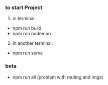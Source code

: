 ### to start Project

1. in terminal: 
  - npm run build
  - npm run nodemon
2. in another terminal: 
  - npm run serve
  
### beta  
 - npm run all (problem with routing and imgs)
